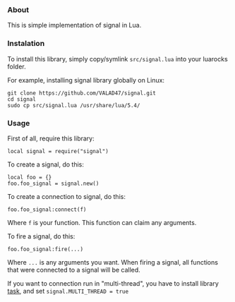 ### About

This is simple implementation of signal in Lua.

### Instalation

To install this library, simply copy/symlink `src/signal.lua` into your luarocks folder.

For example, installing signal library globally on Linux:
```
git clone https://github.com/VALAD47/signal.git
cd signal
sudo cp src/signal.lua /usr/share/lua/5.4/
```

### Usage

First of all, require this library:
```
local signal = require("signal")
```

To create a signal, do this:
```
local foo = {}
foo.foo_signal = signal.new()
```

To create a connection to signal, do this:
```
foo.foo_signal:connect(f)
```
Where `f` is your function. This function can claim any arguments.

To fire a signal, do this:
```
foo.foo_signal:fire(...)
```
Where `...` is any arguments you want.
When firing a signal, all functions that were connected to a signal will be called.

If you want to connection run in "multi-thread", you have to install library [task](https://github.com/VALAD47/task), and set `signal.MULTI_THREAD = true`